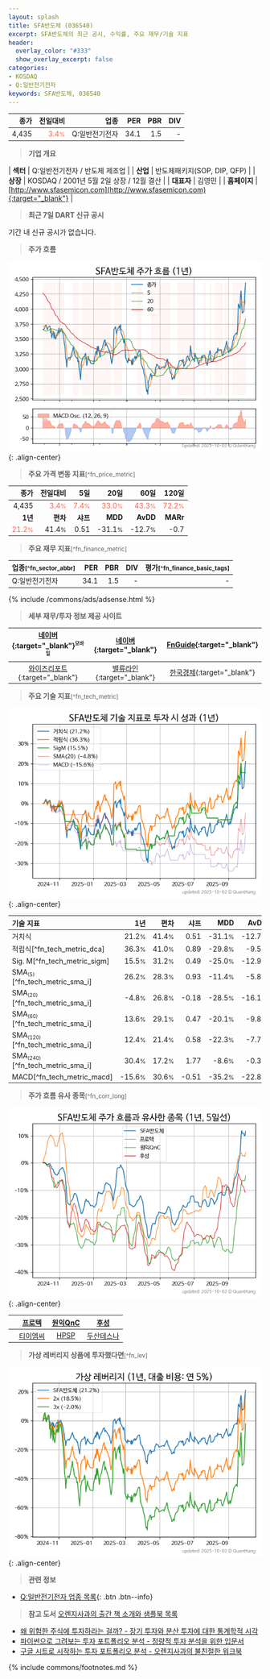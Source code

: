 ```yaml
---
layout: splash
title: SFA반도체 (036540)
excerpt: SFA반도체의 최근 공시, 수익률, 주요 재무/기술 지표
header:
  overlay_color: "#333"
  show_overlay_excerpt: false
categories:
- KOSDAQ
- Q:일반전기전자
keywords: SFA반도체, 036540
---
```


| **종가** | **전일대비** | **업종** | **PER** | **PBR** | **DIV** |
| -------: | -----------: | -------: | ------: | ------: | ------: |
| 4,435 | <span style="color: tomato">3.4<small>%</small></span> | Q:일반전기전자 | 34.1 | 1.5 | - |

<!-- more -->


> **기업 개요**<a id="company"></a>

| <span style="white-space:nowrap;">**섹터**</span> | Q:일반전기전자 / 반도체 제조업 |
| <span style="white-space:nowrap;">**산업**</span> | 반도체패키지(SOP, DIP, QFP) |
| <span style="white-space:nowrap;">**상장**</span> | KOSDAQ / 2001년 5월 2일 상장 / 12월 결산 |
| <span style="white-space:nowrap;">**대표자**</span> | 김영민 |
| <span style="white-space:nowrap;">**홈페이지**</span> | [http://www.sfasemicon.com](http://www.sfasemicon.com){:target="_blank"} |


> **최근 7일 DART 신규 공시**<a id="dart"></a>

기간 내 신규 공시가 없습니다.


> **주가 흐름**<a id="price"></a>

![036540](/stock/images/036540.png){: .align-center}


> **주요 가격 변동 지표**<small>[^fn_price_metric]</small>

| **종가** | **전일대비** | **5일** | **20일** | **60일** | **120일** |
| -------: | -----------: | ------: | -------: | -------: | --------: |
| 4,435 | <span style="color: tomato">3.4<small>%</small></span> | <span style="color: tomato">7.4<small>%</small></span> | <span style="color: tomato">33.0<small>%</small></span> | <span style="color: tomato">43.3<small>%</small></span> | <span style="color: tomato">72.2<small>%</small></span> |
| **1년** | **편차** | **샤프** | **MDD** | **AvDD** | **MARr** |
| <span style="color: tomato">21.2<small>%</small></span> | 41.4<small>%</small> | 0.51 | -31.1<small>%</small> | -12.7<small>%</small> | -0.7 |


> **주요 재무 지표**<small>[^fn_finance_metric]</small>

| **업종**<small>[^fn_sector_abbr]</small> | **PER** | **PBR** | **DIV** | **평가**<small>[^fn_finance_basic_tags]</small> |
| :--------------------------------------- | ------: | ------: | ------: | ----------------------------------------------: |
| Q:일반전기전자 | 34.1 | 1.5 | - | - |



{% include /commons/ads/adsense.html %}

> **세부 재무/투자 정보 제공 사이트**

| [네이버](https://m.stock.naver.com/domestic/stock/036540/finance/summary){:target="_blank"}<sup><small>모바일</small></sup> | [네이버](https://finance.naver.com/item/coinfo.naver?code=036540){:target="_blank"} | [FnGuide](https://comp.fnguide.com/SVO2/ASP/SVD_Invest.asp?gicode=A036540&MenuYn=Y){:target="_blank"} |
| :---: | :---: | :---: |
| [와이즈리포트](https://comp.wisereport.co.kr/company/c1040001.aspx?cmp_cd=036540){:target="_blank"} | [밸류라인](https://www.valueline.co.kr/finance/summary/036540){:target="_blank"} | [한국경제](https://markets.hankyung.com/stock/036540/financial-summary){:target="_blank"} |


> **주요 기술 지표**<small>[^fn_tech_metric]</small>


![036540](/stock/images/036540_tech.png){: .align-center}

| **기술 지표** | **1년** | **편차** | **샤프** | **MDD** | **AvDD** |
| :------------ | ------: | -----------: | -------: | ------: | -------: |
| 거치식 | 21.2<small>%</small> | 41.4<small>%</small> | 0.51 | -31.1<small>%</small> | -12.7<small>%</small> |
| 적립식[^fn_tech_metric_dca] | 36.3<small>%</small> | 41.0<small>%</small> | 0.89 | -29.8<small>%</small> | -9.5<small>%</small> |
| Sig. M[^fn_tech_metric_sigm] | 15.5<small>%</small> | 31.2<small>%</small> | 0.49 | -25.0<small>%</small> | -12.9<small>%</small> |
| SMA<small><sub>(5)</sub></small>[^fn_tech_metric_sma_i] | 26.2<small>%</small> | 28.3<small>%</small> | 0.93 | -11.4<small>%</small> | -5.8<small>%</small> |
| SMA<small><sub>(20)</sub></small>[^fn_tech_metric_sma_i] | -4.8<small>%</small> | 26.8<small>%</small> | -0.18 | -28.5<small>%</small> | -16.1<small>%</small> |
| SMA<small><sub>(60)</sub></small>[^fn_tech_metric_sma_i] | 13.6<small>%</small> | 29.1<small>%</small> | 0.47 | -20.1<small>%</small> | -9.8<small>%</small> |
| SMA<small><sub>(120)</sub></small>[^fn_tech_metric_sma_i] | 12.4<small>%</small> | 21.4<small>%</small> | 0.58 | -22.3<small>%</small> | -7.7<small>%</small> |
| SMA<small><sub>(240)</sub></small>[^fn_tech_metric_sma_i] | 30.4<small>%</small> | 17.2<small>%</small> | 1.77 | -8.6<small>%</small> | -0.3<small>%</small> |
| MACD[^fn_tech_metric_macd] | -15.6<small>%</small> | 30.6<small>%</small> | -0.51 | -35.2<small>%</small> | -22.8<small>%</small> |


> **주가 흐름 유사 종목**<a id="corr"></a><small>[^fn_corr_long]</small>

![036540](/stock/images/036540_corr.png){: .align-center}

|       | [프로텍](/053610/) | [원익QnC](/074600/) | [후성](/093370/) |
| :---: | :------------------------------------: | :------------------------------------: | :------------------------------------: |
|       | [티이엠씨](/425040/) | [HPSP](/403870/) | [두산테스나](/131970/) |


> **가상 레버리지 상품에 투자했다면**<a id="2x"></a><small>[^fn_lev]</small>

![036540](/stock/images/036540_2x.png){: .align-center}


> **관련 정보**

- [Q:일반전기전자 업종 목록](/stats/sector/kosdaq_업종_일반전기전자_종목/){: .btn .btn--info}

> **참고 도서** [오렌지사과의 출간 책 소개와 샘플북 목록](https://kongdori.tistory.com/691)

- [왜 위험한 주식에 투자하라는 걸까? - 장기 투자와 분산 투자에 대한 통계학적 시각](https://kongdori.tistory.com/421)
- [파이썬으로 그려보는 투자 포트폴리오 분석  - 정량적 투자 분석을 위한 입문서](https://kongdori.tistory.com/643)
- [구글 시트로 시작하는 투자 포트폴리오 분석 - 오렌지사과의 불친절한 워크북](https://kongdori.tistory.com/449)


{% include commons/footnotes.md %}